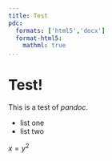 ```yaml
---
title: Test
pdc:
  formats: ['html5','docx']
  format-html5:
    mathml: true
...
```


# Test!

This is a test of *pandoc*.

- list one
- list two

$x=y^2$
